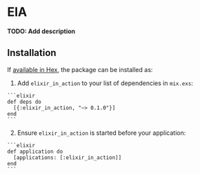 # EIA

**TODO: Add description**

## Installation

If [available in Hex](https://hex.pm/docs/publish), the package can be installed as:

  1. Add `elixir_in_action` to your list of dependencies in `mix.exs`:

    ```elixir
    def deps do
      [{:elixir_in_action, "~> 0.1.0"}]
    end
    ```

  2. Ensure `elixir_in_action` is started before your application:

    ```elixir
    def application do
      [applications: [:elixir_in_action]]
    end
    ```

